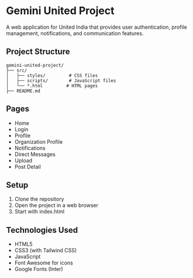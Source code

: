 # Gemini United Project

A web application for United India that provides user authentication, profile management, notifications, and communication features.

## Project Structure

```
gemini-united-project/
├── src/
│   ├── styles/         # CSS files
│   ├── scripts/        # JavaScript files
│   └── *.html         # HTML pages
├── README.md
```

## Pages
- Home
- Login
- Profile
- Organization Profile
- Notifications
- Direct Messages
- Upload
- Post Detail

## Setup
1. Clone the repository
2. Open the project in a web browser
3. Start with index.html

## Technologies Used
- HTML5
- CSS3 (with Tailwind CSS)
- JavaScript
- Font Awesome for icons
- Google Fonts (Inter)